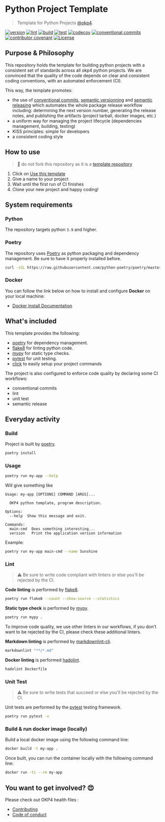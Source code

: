# Python Project Template

> Template for Python Projects [@okp4](okp4.com).

[![version](https://img.shields.io/github/v/release/okp4/template-python?style=for-the-badge&logo=github)](https://github.com/okp4/template-python/releases)
[![lint](https://img.shields.io/github/workflow/status/okp4/template-python/Lint?label=lint&style=for-the-badge&logo=github)](https://github.com/okp4/template-python/actions/workflows/lint.yml)
[![build](https://img.shields.io/github/workflow/status/okp4/template-python/Build?label=build&style=for-the-badge&logo=github)](https://github.com/okp4/template-python/actions/workflows/build.yml)
[![test](https://img.shields.io/github/workflow/status/okp4/template-python/Test?label=test&style=for-the-badge&logo=github)](https://github.com/okp4/template-python/actions/workflows/test.yml)
[![codecov](https://img.shields.io/codecov/c/github/okp4/template-python?style=for-the-badge&token=G5OBC2RQKX&logo=codecov)](https://codecov.io/gh/okp4/template-python)
[![conventional commits](https://img.shields.io/badge/Conventional%20Commits-1.0.0-yellow.svg?style=for-the-badge&logo=conventionalcommits)](https://conventionalcommits.org)
[![contributor covenant](https://img.shields.io/badge/Contributor%20Covenant-2.1-4baaaa.svg?style=for-the-badge)](https://github.com/okp4/.github/blob/main/CODE_OF_CONDUCT.md)
[![License](https://img.shields.io/badge/License-BSD_3--Clause-blue.svg?style=for-the-badge)](https://opensource.org/licenses/BSD-3-Clause)

## Purpose & Philosophy

This repository holds the template for building python projects with a consistent set of standards across all okp4 python projects. We are convinced that the quality of the code depends on clear and consistent coding conventions, with an automated enforcement (CI).

This way, the template promotes:

- the use of [conventional commits](https://www.conventionalcommits.org/en/v1.0.0/), [semantic versionning](https://semver.org/) and [semantic releasing](https://github.com/cycjimmy/semantic-release-action) which automates the whole package release workflow including: determining the next version number, generating the release notes, and publishing the artifacts (project tarball, docker images, etc.)
- a uniform way for managing the project lifecycle (dependencies management, building, testing)
- KISS principles: simple for developers
- a consistent coding style

## How to use

> 🚨 do not fork this repository as it is a [template repository](https://docs.github.com/en/repositories/creating-and-managing-repositories/creating-a-repository-from-a-template)

1. Click on [Use this template](https://github.com/okp4/template-python/generate)
2. Give a name to your project
3. Wait until the first run of CI finishes
4. Clone your new project and happy coding!

## System requirements

### Python

The repository targets python `3.9` and higher.

### Poetry

The repository uses [Poetry](https://python-poetry.org) as python packaging and dependency management. Be sure to have it properly installed before.

```sh
curl -sSL https://raw.githubusercontent.com/python-poetry/poetry/master/get-poetry.py | python -
```

### Docker

You can follow the link below on how to install and configure **Docker** on your local machine:

- [Docker Install Documentation](https://docs.docker.com/install/)

## What's included

This template provides the following:

- [poetry](https://python-poetry.org) for dependency management.
- [flake8](https://flake8.pycqa.org) for linting python code.
- [mypy](http://mypy-lang.org/) for static type checks.
- [pytest](https://docs.pytest.org) for unit testing.
- [click](https://palletsprojects.com/p/click/) to easily setup your project commands

The project is also configured to enforce code quality by declaring some CI workflows:

- conventional commits
- lint
- unit test
- semantic release

## Everyday activity

### Build

Project is built by [poetry](https://python-poetry.org).

```sh
poetry install
```

### Usage

```sh
poetry run my-app --help
```

Will give something like

```console
Usage: my-app [OPTIONS] COMMAND [ARGS]...

  OKP4 python template, program description.

Options:
  --help  Show this message and exit.

Commands:
  main-cmd  Does something interesting...
  version   Print the application version information
```

Example:

```sh
poetry run my-app main-cmd --name Sunshine
```

### Lint

> ⚠️ Be sure to write code compliant with linters or else you'll be rejected by the CI.

**Code linting** is performed by [flake8](https://flake8.pycqa.org).

```sh
poetry run flake8 --count --show-source --statistics
```

**Static type check** is performed by [mypy](http://mypy-lang.org/).

```sh
poetry run mypy .
```

To improve code quality, we use other linters in our workflows, if you don't want to be rejected by the CI,
please check these additional linters.

**Markdown linting** is performed by [markdownlint-cli](https://github.com/igorshubovych/markdownlint-cli).

```sh
markdownlint "**/*.md"
```

**Docker linting** is performed [hadolint](https://github.com/hadolint/hadolint).

```sh
hadolint Dockerfile
```

### Unit Test

> ⚠️ Be sure to write tests that succeed or else you'll be rejected by the CI.

Unit tests are performed by the [pytest](https://docs.pytest.org) testing framework.

```sh
poetry run pytest -v
```

### Build & run docker image (locally)

Build a local docker image using the following command line:

```sh
docker build -t my-app .
```

Once built, you can run the container locally with the following command line:

```sh
docker run -ti --rm my-app
```

## You want to get involved? 😍

Please check out OKP4 health files :

- [Contributing](https://github.com/okp4/.github/blob/main/CONTRIBUTING.md)
- [Code of conduct](https://github.com/okp4/.github/blob/main/CODE_OF_CONDUCT.md)
